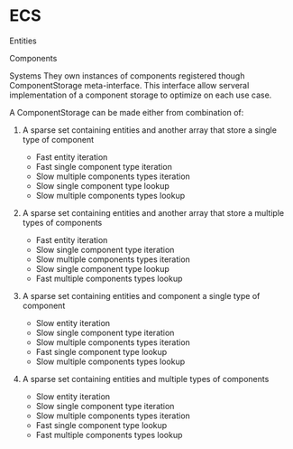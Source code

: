 # ECS

Entities

Components

Systems
They own instances of components registered though ComponentStorage meta-interface.
This interface allow serveral implementation of a component storage to optimize on each use case.

A ComponentStorage can be made either from combination of:

1) A sparse set containing entities and another array that store a single type of component
    + Fast entity iteration
    + Fast single component type iteration
    - Slow multiple components types iteration
    - Slow single component type lookup
    - Slow multiple components types lookup

2) A sparse set containing entities and another array that store a multiple types of components
    + Fast entity iteration
    - Slow single component type iteration
    - Slow multiple components types iteration
    - Slow single component type lookup
    + Fast multiple components types lookup

3) A sparse set containing entities and component a single type of component
    - Slow entity iteration
    - Slow single component type iteration
    - Slow multiple components types iteration
    + Fast single component type lookup
    - Slow multiple components types lookup

4) A sparse set containing entities and multiple types of components
    - Slow entity iteration
    - Slow single component type iteration
    - Slow multiple components types iteration
    + Fast single component type lookup
    + Fast multiple components types lookup